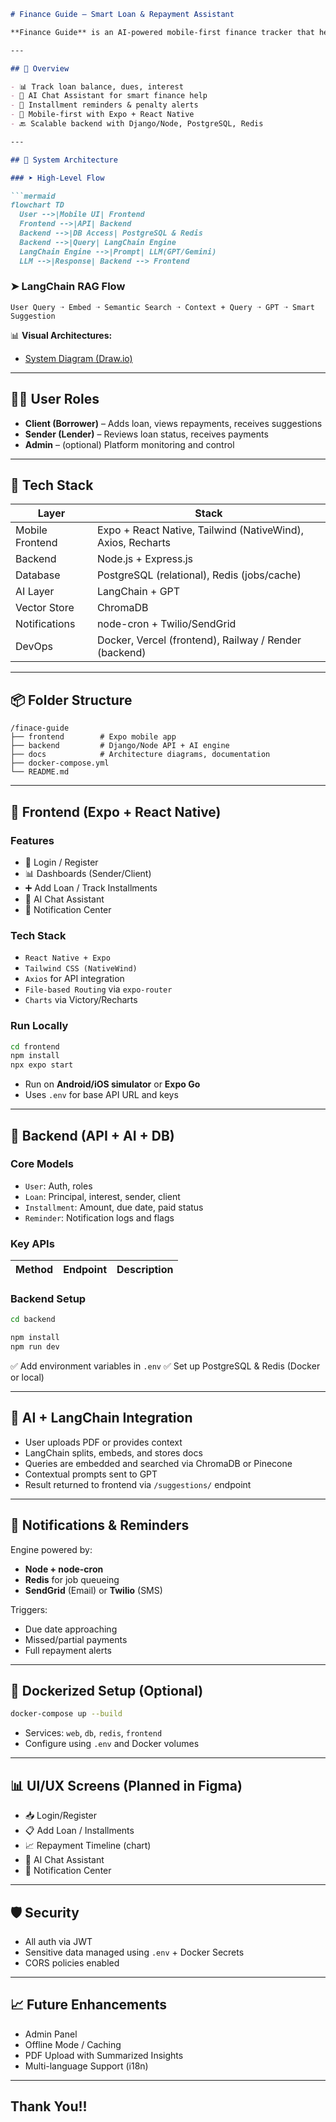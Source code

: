 
````markdown
# Finance Guide – Smart Loan & Repayment Assistant

**Finance Guide** is an AI-powered mobile-first finance tracker that helps **Clients (Borrowers)** and **Senders (Lenders)** manage loans, track installments and get smart, personalized repayment suggestions using **LangChain RAG + LLMs** (GPT/Gemini).

---

## 📸 Overview

- 📊 Track loan balance, dues, interest
- 💬 AI Chat Assistant for smart finance help
- 🔔 Installment reminders & penalty alerts
- 📱 Mobile-first with Expo + React Native
- 🔙 Scalable backend with Django/Node, PostgreSQL, Redis

---

## 🧠 System Architecture

### ➤ High-Level Flow

```mermaid
flowchart TD
  User -->|Mobile UI| Frontend
  Frontend -->|API| Backend
  Backend -->|DB Access| PostgreSQL & Redis
  Backend -->|Query| LangChain Engine
  LangChain Engine -->|Prompt| LLM(GPT/Gemini)
  LLM -->|Response| Backend --> Frontend
````

### ➤ LangChain RAG Flow

```text
User Query ➝ Embed ➝ Semantic Search ➝ Context + Query ➝ GPT ➝ Smart Suggestion
```

📊 **Visual Architectures:**

* [System Diagram (Draw.io)](https://drive.google.com/file/d/1ymtVQCevhYCa5N-bF1XyKI7aeYPo4pR7/view?usp=sharing)

---

## 🧑‍💼 User Roles

* **Client (Borrower)** – Adds loan, views repayments, receives suggestions
* **Sender (Lender)** – Reviews loan status, receives payments
* **Admin** – (optional) Platform monitoring and control

---

## 🔧 Tech Stack

| Layer           | Stack                                                       |
| --------------- | ----------------------------------------------------------- |
| Mobile Frontend | Expo + React Native, Tailwind (NativeWind), Axios, Recharts |
| Backend         | Node.js + Express.js                         |
| Database        | PostgreSQL (relational), Redis (jobs/cache)                 |
| AI Layer        | LangChain + GPT                               |
| Vector Store    | ChromaDB                                         |
| Notifications   | node-cron + Twilio/SendGrid              |
| DevOps          | Docker, Vercel (frontend), Railway / Render (backend)       |

---

## 📦 Folder Structure

```
/finace-guide
├── frontend        # Expo mobile app
├── backend         # Django/Node API + AI engine
├── docs            # Architecture diagrams, documentation
├── docker-compose.yml
└── README.md
```

---

## 📱 Frontend (Expo + React Native)

### Features

* 🔐 Login / Register
* 📊 Dashboards (Sender/Client)
* ➕ Add Loan / Track Installments
* 💬 AI Chat Assistant
* 🔔 Notification Center

### Tech Stack

* `React Native + Expo`
* `Tailwind CSS (NativeWind)`
* `Axios` for API integration
* `File-based Routing` via `expo-router`
* `Charts` via Victory/Recharts

### Run Locally

```bash
cd frontend
npm install
npx expo start
```

* Run on **Android/iOS simulator** or **Expo Go**
* Uses `.env` for base API URL and keys

---

## 🧠 Backend (API + AI + DB)

### Core Models

* `User`: Auth, roles
* `Loan`: Principal, interest, sender, client
* `Installment`: Amount, due date, paid status
* `Reminder`: Notification logs and flags

### Key APIs

| Method | Endpoint         | Description         |
| ------ | ---------------- | ------------------- |


### Backend Setup

```bash
cd backend

npm install
npm run dev
```

✅ Add environment variables in `.env`
✅ Set up PostgreSQL & Redis (Docker or local)

---

## 🤖 AI + LangChain Integration

* User uploads PDF or provides context
* LangChain splits, embeds, and stores docs
* Queries are embedded and searched via ChromaDB or Pinecone
* Contextual prompts sent to GPT
* Result returned to frontend via `/suggestions/` endpoint

---

## 🔔 Notifications & Reminders

Engine powered by:

* **Node + node-cron**
* **Redis** for job queueing
* **SendGrid** (Email) or **Twilio** (SMS)

Triggers:

* Due date approaching
* Missed/partial payments
* Full repayment alerts

---

## 🐳 Dockerized Setup (Optional)

```bash
docker-compose up --build
```

* Services: `web`, `db`, `redis`, `frontend`
* Configure using `.env` and Docker volumes

---

## 📊 UI/UX Screens (Planned in Figma)

* 📥 Login/Register
* 📋 Add Loan / Installments
* 📈 Repayment Timeline (chart)
* 🤖 AI Chat Assistant
* 🔔 Notification Center

---

## 🛡️ Security

* All auth via JWT
* Sensitive data managed using `.env` + Docker Secrets
* CORS policies enabled

---

## 📈 Future Enhancements

* Admin Panel
* Offline Mode / Caching
* PDF Upload with Summarized Insights
* Multi-language Support (i18n)

---

## Thank You!!

